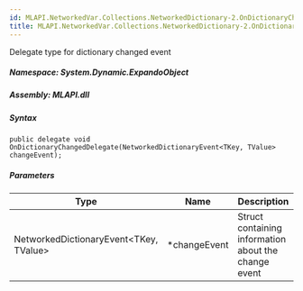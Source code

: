 ```yaml
---  
id: MLAPI.NetworkedVar.Collections.NetworkedDictionary-2.OnDictionaryChangedDelegate  
title: MLAPI.NetworkedVar.Collections.NetworkedDictionary-2.OnDictionaryChangedDelegate  
---
```


<div class="markdown level0 summary">

Delegate type for dictionary changed event

</div>

<div class="markdown level0 conceptual">

</div>

##### **Namespace**: System.Dynamic.ExpandoObject

##### **Assembly**: MLAPI.dll

##### Syntax

    public delegate void OnDictionaryChangedDelegate(NetworkedDictionaryEvent<TKey, TValue> changeEvent);

##### Parameters

| Type                                         | Name          | Description                                          |
|----------------------------------------------|---------------|------------------------------------------------------|
| NetworkedDictionaryEvent&lt;TKey, TValue&gt; | \*changeEvent | Struct containing information about the change event |
